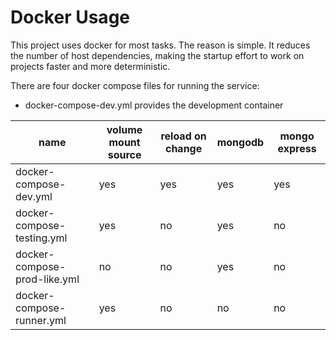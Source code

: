 # Docker Usage

This project uses docker for most tasks. The reason is simple. It reduces the number of host dependencies, making the startup effort to work on projects faster and more deterministic.

There are four docker compose files for running the service:

- docker-compose-dev.yml provides the development container




| name | volume mount source | reload on change | mongodb | mongo express |
|---|---|---|---|---|
| docker-compose-dev.yml | yes | yes | yes | yes |
| docker-compose-testing.yml | yes | no | yes | no |
| docker-compose-prod-like.yml | no | no | yes | no |
| docker-compose-runner.yml | yes | no | no | no |
